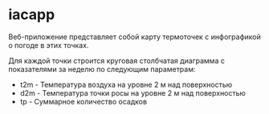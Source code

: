 # iacapp
<p>Веб-приложение представляет собой карту термоточек с инфографикой о погоде в этих точках.</p> 
<p>Для каждой точки строится круговая столбчатая диаграмма с показателями за неделю по следующим параметрам:</p>
<ul>
  <li>t2m - Температура воздуха на уровне 2 м над поверхностью</li>
  <li>d2m - Температура точки росы на уровне 2 м над поверхностью</li>
  <li>tp - Суммарное количество осадков</li>
</ul>
